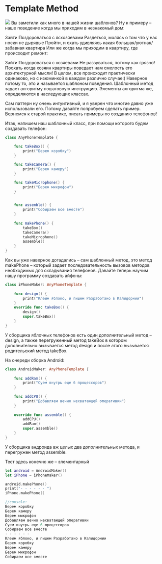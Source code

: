 # Template Method
<img src="https://github.com/dinozavr2005/ios-library/blob/main/%D0%A8%D0%B0%D0%B1%D0%BB%D0%BE%D0%BD%D1%8B%20%D0%BF%D1%80%D0%BE%D0%B3%D1%80%D0%B0%D0%BC%D0%BC%D0%B8%D1%80%D0%BE%D0%B2%D0%B0%D0%BD%D0%B8%D1%8F%20Swift/Template%20method/template-method.png"/>
Вы заметили как много в нашей жизни шаблонов? Ну к примеру – наше поведение когда мы приходим в незнакомый дом:

Зайти
Поздороваться с ясхозяевами
Раздеться, молясь о том что у нас носки не дырявые
Пройти, и охать удивляясь какая большая/уютная/забавная квартира
Или же когда мы приходим в квартиру, где происходит ремонт:

Зайти
Поздороваться с хозяевами
Не раззуваться, потому как грязно!
Поохать когда хозяин квартиры поведает нам смелость его архитектурной мысли!
В целом, все происходит практически одинаково, но с изюминкой в каждом различно случае:) Наверное потому то, это и называется шаблоном поведения. Шаблонный метод задает алгоритму пошаговоую инструкцию. Элементы алгоритма же, определяются в наследующих классах.

Сам паттерн ну очень интуитивный, и я уверен что многие давно уже использовали его. Потому давайте попробуем сделать пример. Вернемся к старой практике, писать примеры по созданию телефонов!

Итак, напишем наш шаблонный класс, при помощи которого будем создавать телефон:
```swift
class AnyPhoneTemplate {

    func takeBox() {
        print("Берем коробку")
    }
    
    func takeCamera() {
        print("Берем камеру")
    }

    func takeMicrophone() {
        print("Берем микрофон")
    }

    
    func assemble() {
        print("Собираем все вместе")
    }
    
    func makePhone() {
        takeBox()
        takeCamera()
        takeMicrophone()
        assemble()
    }
}
```
Как вы уже наверное догадались – сам шаблонный метод, это метод makePhone – который задает последовательность вызовов методов необходимых для складывания телефонов. Давайте теперь научим нашу программу создавать айфоны:
```swift
class iPhoneMaker: AnyPhoneTemplate {
    
    func design() {
        print("Клеим яблоко, и пишем Разработано в Калифорнии")
    }
    override func takeBox() {
        design()
        super.takeBox()
    }
}
```
У сборщика яблочных телефонов есть один дополнительный метод – design, а также перегруженный метод takeBox в котором дополнительно вызывается метод design и после этого вызывается родительский метод takeBox.

На очереди сборка Android:
```swift
class AndroidMaker: AnyPhoneTemplate {
    
    func addRam() {
        print("Суем внутрь еще 6 процессоров")
    }
    
    func addCPU() {
        print("Добавляем вечно нехватающей оперативки")
    }
    
    override func assemble() {
        addCPU()
        addRam()
        super.assemble()
    }
}
```
У сборщика андроида аж целых два дополнительных метода, и перегружен метод assemble.

Тест здесь конечно же – элементарный
```swift
let android = AndroidMaker()
let iPhone = iPhoneMaker()

android.makePhone()
print("- - - - - - ")
iPhone.makePhone()

//console:
Берем коробку
Берем камеру
Берем микрофон
Добавляем вечно нехватающей оперативки
Суем внутрь еще 6 процессоров
Собираем все вместе
- - - - - - 
Клеим яблоко, и пишем Разработано в Калифорнии
Берем коробку
Берем камеру
Берем микрофон
Собираем все вместе
```
